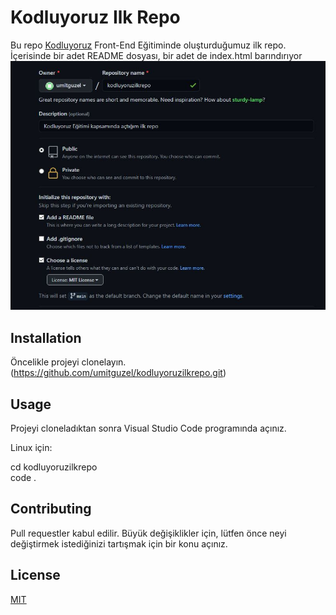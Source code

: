 # Kodluyoruz Ilk Repo
Bu repo <u>[Kodluyoruz](https://www.kodluyoruz.org)</u> Front-End Eğitiminde oluşturduğumuz ilk repo. İçerisinde bir adet README dosyası, bir adet de index.html barındırıyor
![görsel](readme.JPG)

## Installation

Öncelikle projeyi clonelayın. (https://github.com/umitguzel/kodluyoruzilkrepo.git)

## Usage

Projeyi cloneladıktan sonra Visual Studio Code programında açınız.

Linux için:

cd kodluyoruzilkrepo<br>
code .

## Contributing
Pull requestler kabul edilir. Büyük değişiklikler için, lütfen önce neyi değiştirmek istediğinizi tartışmak için bir konu açınız.

## License
<u>[MIT](https://choosealicense.com/licenses/mit/)</u>